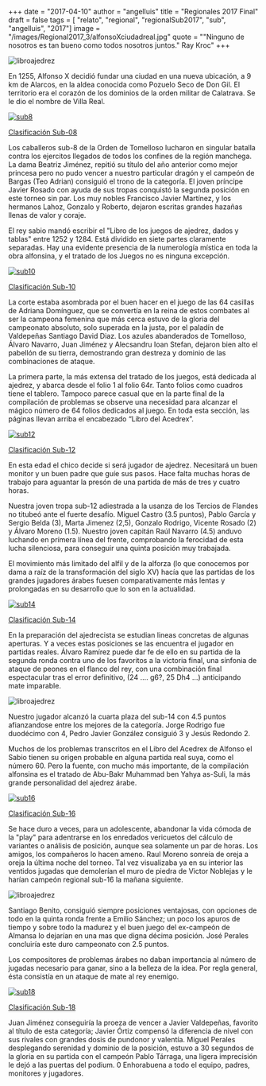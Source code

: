 +++
date = "2017-04-10"
author = "angelluis"
title = "Regionales 2017 Final"
draft = false
tags = [ "relato", "regional", "regionalSub2017", "sub", "angelluis", "2017"]
image = "/images/Regional2017_3/alfonsoXciudadreal.jpg"
quote = "\"Ninguno de nosotros es tan bueno como todos nosotros juntos.\" Ray Kroc"
+++

![libroajedrez](/images/Regional2017_3/libroajedrez.jpg)

En 1255, Alfonso X  decidió fundar una ciudad en una nueva ubicación, a 9 km de Alarcos, en la aldea conocida como Pozuelo Seco de Don Gil. El territorio  era el corazón de los dominios de la orden militar de Calatrava. Se le dio el nombre de Villa Real.  

[![sub8](/images/Regional2017_3/SUB8.jpg)](https://info64.org/autonomico-sub8-castilla-la-mancha/standings)

[Clasificación Sub-08](https://info64.org/autonomico-sub8-castilla-la-mancha/standings)

Los caballeros sub-8 de la Orden de Tomelloso lucharon en singular batalla contra los ejercitos llegados de todos los confines de la región manchega. La dama Beatriz Jiménez, repitió su título del año anterior como mejor princesa pero no pudo vencer a nuestro particular dragón y el campeón de Bargas (Teo Adrian) consiguió el trono de la categoría. El joven príncipe Javier Rosado con ayuda de sus tropas conquistó la segunda posición en este torneo sin par. Los muy nobles Francisco Javier Martínez, y los hermanos Lahoz, Gonzalo y Roberto, dejaron escritas grandes hazañas llenas de valor y coraje.



El rey sabio mandó escribir el "Libro de los juegos de ajedrez, dados y tablas" entre 1252 y 1284. Está dividido en siete partes claramente separadas. Hay una evidente presencia de la numerología mística en toda la obra alfonsina, y el tratado de los Juegos no es ninguna excepción.

[![sub10](/images/Regional2017_3/SUB10.jpg)](https://info64.org/autonomico-sub10-castilla-la-mancha/standings)

[Clasificación Sub-10](https://info64.org/autonomico-sub10-castilla-la-mancha/standings)

La corte estaba asombrada por el buen hacer en el juego de las 64 casillas de Adriana Domínguez, que se convertía en la reina de estos combates al ser la campeona femenina que más cerca estuvo de la gloria del campeonato absoluto, solo superada en la justa, por el paladín de Valdepeñas Santiago David Diaz. Los azules abanderados de Tomelloso, Álvaro Navarro, Juan Jiménez y  Alecsandru Ioan Stefan, dejaron bien alto el pabellón de su tierra, demostrando gran destreza y dominio de las combinaciones de ataque.


La primera parte, la más extensa del tratado de los juegos, está dedicada al ajedrez, y abarca desde el folio 1 al folio 64r. Tanto folios como cuadros tiene el tablero. Tampoco parece casual que en la parte final de la compilación de problemas se observe una necesidad para alcanzar el mágico número de 64 folios dedicados al juego. En toda esta sección, las páginas llevan arriba el encabezado “Libro del Acedrex”. 

[![sub12](/images/Regional2017_3/SUB12.jpg)](https://info64.org/autonomico-sub12-castilla-la-mancha/standings)

[Clasificación Sub-12](https://info64.org/autonomico-sub12-castilla-la-mancha/standings)

En esta edad el chico decide si será jugador de ajedrez. Necesitará un buen monitor y un buen padre que guíe sus pasos. Hace falta muchas horas de trabajo para  aguantar la presón de una partida de más de tres y cuatro horas.

Nuestra joven tropa sub-12 adiestrada a la usanza de los Tercios de Flandes no titubeó ante el fuerte desafío. Miguel Castro (3.5 puntos), Pablo García y Sergio Belda (3), Marta Jimenez (2,5), Gonzalo Rodrigo, Vicente Rosado (2) y Álvaro Moreno (1.5). Nuestro joven capitán Raúl Navarro (4.5) anduvo luchando en prímera línea del frente, comprobando la ferocidad de esta lucha silenciosa, para conseguir una quinta posición muy trabajada.



El movimiento más limitado del alfil y de la alforza (lo que conocemos por dama a raíz de la transformación del siglo XV) hacía que las partidas de los
grandes jugadores árabes fuesen comparativamente más lentas y prolongadas en su desarrollo que lo son en la actualidad. 

[![sub14](/images/Regional2017_3/SUB14.jpg)](https://info64.org/autonomico-sub14-castilla-la-mancha/standings)

[Clasificación Sub-14](https://info64.org/autonomico-sub14-castilla-la-mancha/standings)

En la preparación del ajedrecista se estudian lineas concretas de algunas aperturas. Y a veces estas posiciones se las encuentra el jugador en partidas reales.
Álvaro Ramírez puede dar fe de ello en su partida de la segunda ronda contra uno de los favoritos a la victoria final, una sínfonia de ataque de peones en el flanco del rey, con una combinación final espectacular tras el error definitivo, (24 .... g6?, 25 Dh4 ...) anticipando mate imparable.

![libroajedrez](/images/Regional2017_3/partida.jpg)

Nuestro jugador alcanzó la cuarta plaza del sub-14 con 4.5 puntos afianzandose entre los mejores de la categoría. Jorge Rodrigo fue duodécimo con 4, Pedro Javier González consiguió 3 y Jesús Redondo 2.



 Muchos de los problemas transcritos en el Libro del Acedrex de Alfonso el Sabio tienen su origen probable en alguna partida real suya, como el número 60. Pero la fuente, con mucho más importante, de la compilación alfonsina es el tratado de Abu-Bakr Muhammad ben Yahya as-Suli, la más grande personalidad del ajedrez árabe. 

[![sub16](/images/Regional2017_3/SUB16.jpg)](https://info64.org/autonomico-sub16-castilla-la-mancha/standings)

[Clasificación Sub-16](https://info64.org/autonomico-sub16-castilla-la-mancha/standings)

 Se hace duro a veces, para un adolescente, abandonar la vida cómoda de la "play" para adentrarse en los enredados vericuetos del cálculo de variantes o análisis de  posición, aunque sea solamente un par de horas. Los amigos, los compañeros lo hacen ameno. Raul Moreno sonreía de oreja a oreja la última noche del torneo. Tal vez  visualizaba ya en su interior las ventidos jugadas que demolerían el muro de piedra de Victor Noblejas y le harían campeón regional sub-16 la mañana siguiente.

 ![libroajedrez](/images/Regional2017_3/final.jpg)

 Santiago Benito,  consiguió siempre posiciones ventajosas, con opciones de todo en la quinta ronda frente a Emilio Sánchez; un poco los apuros de tiempo y sobre todo la madurez y el buen juego del ex-campeón de Almansa lo dejarían en una mas que digna décima posición. José Perales concluiría este duro campeonato con 2.5 puntos.

Los compositores de problemas árabes no daban importancia al número de jugadas necesario para ganar, sino a la belleza de la idea.
Por regla general, ésta consistía en un ataque de mate al rey  enemigo.

[![sub18](/images/Regional2017_3/SUB18.jpg)](https://info64.org/autonomico-sub18-castilla-la-mancha/standings)

[Clasificación Sub-18](https://info64.org/autonomico-sub18-castilla-la-mancha/standings)

Juan Jiménez conseguiría la proeza de vencer a Javier Valdepeñas, favorito al título de esta categoría; Javier Órtiz compensó la diferencia de nivel con sus rivales con grandes dosis de pundonor y valentía. Miguel Perales desplegando serenidad y dominio de la posición, estuvo a 30 segundos de la gloria en su partida con el campeón Pablo Tárraga, una ligera imprecisión le dejó a las puertas del podium.
0
Enhorabuena a todo el equipo, padres, monitores y jugadores.